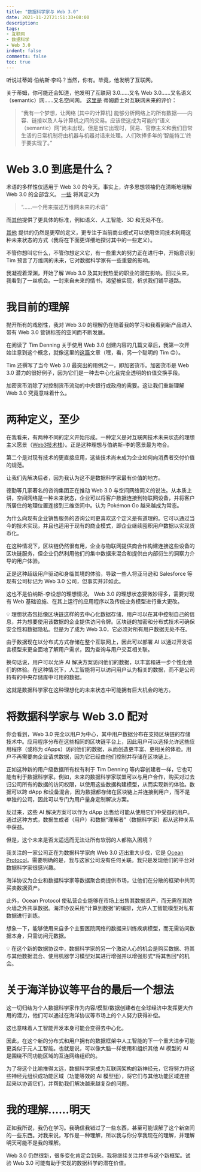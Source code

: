 ```yaml
---
title: "数据科学家与 Web 3.0"
date: 2021-11-22T21:51:33+08:00
description:
tags:
- 互联网
- 数据科学
- Web 3.0
indent: false
comments: false
toc: true
---
```


听说过蒂姆·伯纳斯·李吗？当然，你有。毕竟，他发明了互联网。

关于蒂姆，你可能还会知道，他发明了互联网 3.0……又名 Web 3.0……又名语义（semantic）网……又名空间网。 [这里是](https://www.historyofinformation.com/detail.php?id=3343) 蒂姆爵士对互联网未来的评价：

> “我有一个梦想，让网络 [其中的计算机] 能够分析网络上的所有数据——内容、链接以及人与计算机之间的交易。应该使这成为可能的“语义（semantic）网”尚未出现，但是当它出现时，贸易、官僚主义和我们日常生活的日常机制将由机器与机器对话来处理。人们吹捧多年的‘智能特工’终于要实现了。”

# **Web 3.0 到底是什么？**

术语的多样性仅适用于 Web 3.0 的今天。事实上，许多思想领袖仍在清晰地理解 Web 3.0 的全部含义。 [一些](https://www.igi-global.com/dictionary/infoxication/32201) 将其定义为

> “……一个用来描述万维网未来的术语” 

而[其他](https://www.expert.ai/blog/web-3-0/)提供了更具体的标准，例如语义、人工智能、3D 和无处不在。

[其他](https://www2.deloitte.com/us/en/insights/topics/digital-transformation/web-3-0-technologies-in-business.html) 提供的仍然是更窄的定义，更专注于当前商业模式可以使用空间技术利用这种未来状态的方式（我将在下面更详细地探讨其中的一些定义）。

不管你想叫它什么，不管你想定义它，有一些重大的努力正在进行中，开始意识到 Tim 预言了万维网的未来，它对数据科学家有一些重要的影响。

我凝视着深渊，开始了解 Web 3.0 及其对我热爱的职业的潜在影响。回过头来，我看到了一丝机会。一封来自未来的情书，渴望被实现，祈求我们铺平道路。

# 我目前的理解

抛开所有的戏剧性，我对 Web 3.0 的理解仍在随着我的学习和我看到新产品进入带有 Web 3.0 营销标签的空间而不断发展。

在阅读了 Tim Denning 关于使用 Web 3.0 创建内容的几篇文章后，我第一次开始注意到这个概念，就像这里的[这篇](https://www.notion.so/Dear-Data-Scientists-I-Love-You-Sincerely-Web-3-0-by-Brandon-Cosley-Towards-Data-Science-1bad698e1bca4caea228b1a4892f473e)文章（嘿，看，另一个聪明的 Tim 😊）。

Tim 还撰写了当今 Web 3.0 最突出的用例之一，即加密货币。加密货币是 Web 3.0 潜力的很好例子，因为它们是一种去中心化且完全透明的价值交换手段。

加密货币消除了对控制货币流动的中央银行或政府的需要。这让我们重新理解 Web 3.0 究竟意味着什么。

# 两种定义，至少

在我看来，有两种不同的定义开始形成。一种定义是对互联网技术未来状态的理想主义愿景（[Web3技术栈](https://appinventiv.com/blog/web-3-0-blockchain-impact-on-businesses/)）。正是这种理想与伯纳斯-李的愿景最为吻合。

第二个是对现有技术的更直接应用，这些技术尚未成为企业如何向消费者交付价值的规范。

让我们先解决后者，因为我认为这不是数据科学家最有价值的地方。

德勤等几家著名的咨询集团正在推动 Web 3.0 与空间网络同义的说法。从本质上讲，空间网络是一种未来状态，企业可以将客户数据连接到物联网设备，并将客户所居住的地理位置连接到三维空间中。认为 Pokémon Go 越来越成为常态。

为什么向现有企业销售服务的咨询公司更喜欢这个定义是有道理的。它可以通过当今的技术实现，并且也适用于现有的商业模式，即企业继续囤积用户数据以实现货币化。

在这种情况下，区块链仍然很有用，企业与物联网提供商合作构建连接这些设备的区块链服务，但企业仍然利用他们的集中数据来混合和提供由内部衍生的洞察力介导的用户体验。

正是这种超级用户驱动和身临其境的体验，导致一些人将亚马逊和 Salesforce 等现有公司标记为 Web 3.0 公司，但事实并非如此。

这也不是伯纳斯-李设想的理想情况。 Web 3.0 的理想状态要微妙得多，需要对现有 Web 基础设施、在其上运行的应用程序以及传统业务模型进行重大更改。

<aside>
💡 理想状态包括像区块链这样的去中心化数据存储，用户可以在其中控制自己的信息，并为想要使用该数据的企业提供访问令牌。区块链的加密和分布式技术可确保安全性和数据隐私。但是为了成为 Web 3.0，它必须对所有用户数据无处不在。

</aside>

由于数据现在以分布式方式存储在整个互联网上，因此可以部署 AI 以通过开发语言模型来更全面地了解用户需求，因为查询与用户交互相关联。

换句话说，用户可以允许 AI 解决方案访问他们的数据，以丰富和进一步个性化他们的体验。在这种情况下，人工智能将可以访问用户认为相关的数据，而不是公司持有的中央存储库中可用的数据。

这就是数据科学家在这种理想化的未来状态中可能拥有巨大机会的地方。

# 将数据科学家与 Web 3.0 配对

你会看到，Web 3.0 完全以用户为中心，其中用户数据分布在支持区块链的存储技术中。应用程序分布在这些相同的区块链平台上，因此用户可以选择允许这些应用程序（或称为 dApps）访问他们的数据，从而创造更丰富、更相关的体验。用户不再需要向企业请求数据，因为它已经由他们控制并存储在区块链上。

正如这种新的用户级数据所有权有利于 Tim Denning 等内容创建者一样，它也可能有利于数据科学家。例如，未来的数据科学家联盟可以与用户合作，购买对过去归公司所有的数据的访问权限，以使用这些数据构建模型，从而实现新的体验。数据可以跨 dApp 和设备混合，因为数据都存储在区块链上并连接到用户，而不是单独的公司，因此可以专门为用户量身定制解决方案。

反过来，这些 AI 解决方案可以作为 dApp 出售给可能从使用它们中受益的用户。通过这种方式，数据生成者（用户）和数据“理解者”（数据科学家）都从这种关系中获益。

但是，这个未来是否太遥远而无法让所有软弱的人都陷入困境？

我关注的一家公司正在为数据科学家向 Web 3.0 迈出重大步伐，它是 [Ocean Protocol](https://oceanprotocol.com/)。需要明确的是，我与这家公司没有任何关联。我只是发现他们的平台对数据科学家很感兴趣。

海洋协议为企业和数据科学家等数据聚合商提供市场，让他们在分散的框架中共同买卖数据资产。

此外，Ocean Protocol 使私营企业能够在市场上出售其数据资产，而无需在其防火墙之外共享数据。海洋协议采用“计算到数据”的编排，允许人工智能模型对私有数据进行训练。

想象一下，能够使用来自多个主要医院网络的数据来训练疾病模型，而无需访问数据本身，只需访问元数据。

<aside>
💡 在这个新的数据协议中，数据科学家的另一个激动人心的机会是购买数据、将其与其他数据混合、使用机器学习模型对其进行增强并以增强形式*将其售回*的机会。

</aside>

# 关于海洋协议等平台的最后一个想法

这一切归结为个人数据科学家作为内容/模型/数据创建者在全球经济中发挥更大作用的潜力，他们可以通过在海洋协议等市场上的个人努力获得补偿。

这也意味着人工智能开发本身可能会变得去中心化。

因此，在这个新的分布式和用户拥有的数据框架中人工智能的下一个重大进步可能更类似于元人工智能。也就是说，可以像大脑一样使用和组织其他 AI 模型的 AI 是围绕不同功能区域的互连网络组织的。

为了将这个比喻推得太远，数据科学家成为互联网架构的新神经元，它将努力将这些神经元组织成功能区域（功能等效的 AI 模型组），将它们与其他功能区域连接起来以协调它们，并帮助我们解决越来越复杂的问题。

# 我的理解……明天

正如我所说，我仍在学习。我确信我错过了一些东西，甚至可能误解了这个新空间的一些东西。对我来说，写作是一种理解，所以我与你分享我现在的理解，并理解明天可能不是我的理解。

Web 3.0 仍然很新，很多变化肯定会到来。我将继续关注并参与这个新框架。试验 Web 3.0 可能有助于实现的数据科学的潜在价值。